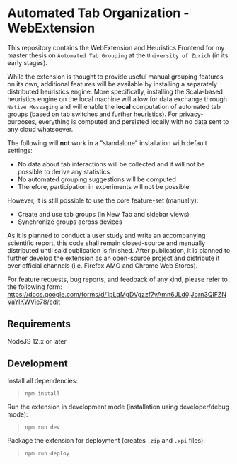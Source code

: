 # Automated Tab Organization - WebExtension

This repository contains the WebExtension and Heuristics Frontend for my master thesis on `Automated Tab Grouping` at the `University of Zurich` (in its early stages).

While the extension is thought to provide useful manual grouping features on its own, additional features will be available by installing a separately distributed heuristics engine. More specifically, installing the Scala-based heuristics engine on the local machine will allow for data exchange through `Native Messaging` and will enable the **local** computation of automated tab groups (based on tab switches and further heuristics). For privacy-purposes, everything is computed and persisted locally with no data sent to any cloud whatsoever.

The following will **not** work in a "standalone" installation with default settings:

- No data about tab interactions will be collected and it will not be possible to derive any statistics
- No automated grouping suggestions will be computed
- Therefore, participation in experiments will not be possible

However, it is still possible to use the core feature-set (manually):

- Create and use tab groups (in New Tab and sidebar views)
- Synchronize groups across devices

As it is planned to conduct a user study and write an accompanying scientific report, this code shall remain closed-source and manually distributed until said publication is finished. After publication, it is planned to further develop the extension as an open-source project and distribute it over official channels (i.e. Firefox AMO and Chrome Web Stores).

For feature requests, bug reports, and feedback of any kind, please refer to the following form:
<https://docs.google.com/forms/d/1pLqMgDVgzzf7yAmn6JLd0jJbrn3QlFZNVaYlKWVie78/edit>

## Requirements

NodeJS 12.x or later

## Development

Install all dependencies:

> `npm install`

Run the extension in development mode (installation using developer/debug mode):

> `npm run dev`

Package the extension for deployment (creates `.zip` and `.xpi` files):

> `npm run deploy`
